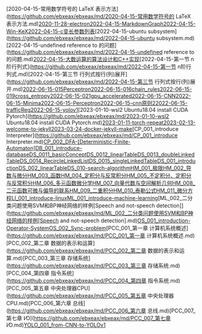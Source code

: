 [2020-04-15-常用数学符号的 LaTeX 表示方法](https://github.com/ebxeax/ebxeax/md/2020-04-15-常用数学符号的 LaTeX 表示方法.md)[2020-11-28-electron](https://github.com/ebxeax/ebxeax/md/2020-11-28-electron.md)[2022-04-15-MarkdownGraph](https://github.com/ebxeax/ebxeax/md/2022-04-15-MarkdownGraph.md)[2022-04-15-Win-KeX](https://github.com/ebxeax/ebxeax/md/2022-04-15-Win-KeX.md)[2022-04-15-c变长参数列表](https://github.com/ebxeax/ebxeax/md/2022-04-15-c变长参数列表.md)[2022-04-15-ubuntu subsystem](https://github.com/ebxeax/ebxeax/md/2022-04-15-ubuntu subsystem.md)[2022-04-15-undefined reference to 的问题](https://github.com/ebxeax/ebxeax/md/2022-04-15-undefined reference to 的问题.md)[2022-04-15-大数运算的算法设计和C++实现](https://github.com/ebxeax/ebxeax/md/2022-04-15-大数运算的算法设计和C++实现.md)[2022-04-15-第一节 n阶行列式](https://github.com/ebxeax/ebxeax/md/2022-04-15-第一节 n阶行列式.md)[2022-04-15-第三节 行列式按行(列)展开](https://github.com/ebxeax/ebxeax/md/2022-04-15-第三节 行列式按行(列)展开.md)[2022-06-15-015Perceptron](https://github.com/ebxeax/ebxeax/md/2022-06-15-015Perceptron.md)[2022-06-15-016chain_rules](https://github.com/ebxeax/ebxeax/md/2022-06-15-016chain_rules.md)[2022-06-15-019cross_entropy](https://github.com/ebxeax/ebxeax/md/2022-06-15-019cross_entropy.md)[2022-06-15-021gpu_accelerated](https://github.com/ebxeax/ebxeax/md/2022-06-15-021gpu_accelerated.md)[2022-06-15-CNN](https://github.com/ebxeax/ebxeax/md/2022-06-15-CNN.md)[2022-06-15-Minima](https://github.com/ebxeax/ebxeax/md/2022-06-15-Minima.md)[2022-06-15-Perceptron](https://github.com/ebxeax/ebxeax/md/2022-06-15-Perceptron.md)[2022-06-15-cnn原则2](https://github.com/ebxeax/ebxeax/md/2022-06-15-cnn原则2.md)[2022-06-15-trafficReg](https://github.com/ebxeax/ebxeax/md/2022-06-15-trafficReg.md)[2022-06-15-yolov1](https://github.com/ebxeax/ebxeax/md/2022-06-15-yolov1.md)[2023-01-10-wsl2 Ubuntu18.04 install CUDA Pytorch](https://github.com/ebxeax/ebxeax/md/2023-01-10-wsl2 Ubuntu18.04 install CUDA Pytorch.md)[2023-01-11-torch-repeat](https://github.com/ebxeax/ebxeax/md/2023-01-11-torch-repeat.md)[2023-02-13-welcome-to-jekyll](https://github.com/ebxeax/ebxeax/md/2023-02-13-welcome-to-jekyll.md)[2023-03-24-docker-jekyll-make](https://github.com/ebxeax/ebxeax/md/2023-03-24-docker-jekyll-make.md)[CP_001_introduce Interpreter](https://github.com/ebxeax/ebxeax/md/CP_001_introduce Interpreter.md)[CP_002_DFA-[Deterministic-Finite-Automaton]](https://github.com/ebxeax/ebxeax/md/CP_002_DFA-[Deterministic-Finite-Automaton].md)[DB_001_introduce-database](https://github.com/ebxeax/ebxeax/md/DB_001_introduce-database.md)[DS_0011_basicConcept](https://github.com/ebxeax/ebxeax/md/DS_0011_basicConcept.md)[DS_0012_linearTable](https://github.com/ebxeax/ebxeax/md/DS_0012_linearTable.md)[DS_0013_doubleLinkedTable](https://github.com/ebxeax/ebxeax/md/DS_0013_doubleLinkedTable.md)[DS_0014_RecircleLinkedList](https://github.com/ebxeax/ebxeax/md/DS_0014_RecircleLinkedList.md)[DS_0015_singleLinkedTable](https://github.com/ebxeax/ebxeax/md/DS_0015_singleLinkedTable.md)[DS_001_introduction](https://github.com/ebxeax/ebxeax/md/DS_001_introduction.md)[DS_002_linearTable](https://github.com/ebxeax/ebxeax/md/DS_002_linearTable.md)[DS_010-search-algorithm](https://github.com/ebxeax/ebxeax/md/DS_010-search-algorithm.md)[HM_001_极限](https://github.com/ebxeax/ebxeax/md/HM_001_极限.md)[HM_002_导数与微分](https://github.com/ebxeax/ebxeax/md/HM_002_导数与微分.md)[HM_003_函数](https://github.com/ebxeax/ebxeax/md/HM_003_函数.md)[HM_004_定积分与反常积分](https://github.com/ebxeax/ebxeax/md/HM_004_定积分与反常积分.md)[HM_005_不定积分、定积分与反常积分](https://github.com/ebxeax/ebxeax/md/HM_005_不定积分、定积分与反常积分.md)[HM_006_多元函数微分学](https://github.com/ebxeax/ebxeax/md/HM_006_多元函数微分学.md)[HM_007_向量代数与空间解析几何](https://github.com/ebxeax/ebxeax/md/HM_007_向量代数与空间解析几何.md)[HM_008_二元函数可微与偏导的联系​](https://github.com/ebxeax/ebxeax/md/HM_008_二元函数可微与偏导的联系​.md)[HM_009_二重积分](https://github.com/ebxeax/ebxeax/md/HM_009_二重积分.md)[HM_010_泰勒公式](https://github.com/ebxeax/ebxeax/md/HM_010_泰勒公式.md)[HM_011_微分方程](https://github.com/ebxeax/ebxeax/md/HM_011_微分方程.md)[LI_001_introduce-linux](https://github.com/ebxeax/ebxeax/md/LI_001_introduce-linux.md)[ML_001_introduce-machine-learning](https://github.com/ebxeax/ebxeax/md/ML_001_introduce-machine-learning.md)[ML_002_二分类问题使用SVM和BP神经网络的样例[Speech and not-speech detection]](https://github.com/ebxeax/ebxeax/md/ML_002_二分类问题使用SVM和BP神经网络的样例[Speech and not-speech detection].md)[OS_001_introduction-Operator-System](https://github.com/ebxeax/ebxeax/md/OS_001_introduction-Operator-System.md)[OS_002_Sync-problem](https://github.com/ebxeax/ebxeax/md/OS_002_Sync-problem.md)[PCC_001_第一章 计算机系统概述](https://github.com/ebxeax/ebxeax/md/PCC_001_第一章 计算机系统概述.md)[PCC_002_第二章 数据的表示和运算](https://github.com/ebxeax/ebxeax/md/PCC_002_第二章 数据的表示和运算.md)[PCC_003_第三章 存储系统](https://github.com/ebxeax/ebxeax/md/PCC_003_第三章 存储系统.md)[PCC_004_第四章 指令系统](https://github.com/ebxeax/ebxeax/md/PCC_004_第四章 指令系统.md)[PCC_005_第五章 中央处理器CPU](https://github.com/ebxeax/ebxeax/md/PCC_005_第五章 中央处理器CPU.md)[PCC_006_第六章 总线](https://github.com/ebxeax/ebxeax/md/PCC_006_第六章 总线.md)[PCC_007_第七章 I⁄O](https://github.com/ebxeax/ebxeax/md/PCC_007_第七章 I⁄O.md)[YOLO_001_from-CNN-to-YOLOv1](https://github.com/ebxeax/ebxeax/md/YOLO_001_from-CNN-to-YOLOv1.md)